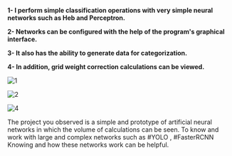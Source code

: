 <b>1- I perform simple classification operations with very simple neural networks such as Heb and Perceptron.</b>

<b>2- Networks can be configured with the help of the program's graphical interface. </b>

<b>3- It also has the ability to generate data for categorization.</b>

<b>4- In addition, grid weight correction calculations can be viewed.</b>


![1](https://user-images.githubusercontent.com/76064876/134821190-e68a9d52-b89e-4137-af45-0cb2e5300eb0.PNG)

![2](https://user-images.githubusercontent.com/76064876/134821195-eab9a624-a478-4b87-b2f5-19a638fbcfdc.PNG)

![4](https://user-images.githubusercontent.com/76064876/134821204-528a2c04-308e-425e-9d3a-ae82d368febf.PNG)


The project you observed is a simple and prototype of artificial neural networks in which the volume of calculations can be seen.
To know and work with large and complex networks such as #YOLO , #FasterRCNN  Knowing and how these networks work can be helpful.
